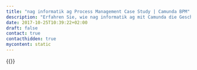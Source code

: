 ```yaml
---
title: "nag informatik ag Process Management Case Study | Camunda BPM"
description: "Erfahren Sie, wie nag informatik ag mit Camunda die Geschäftsprozessautomatisierung organisiert und die Effizienz im Unternehmen gesteigert hat. Camunda ist der Marktführer für Workflow-Automatisierung basierend auf Java und BPMN 2.0."
date: 2017-10-25T10:39:22+02:00
draft: false
contact: true
contacthidden: true
mycontent: static
---
```

{{<case-study-single
company="nag informatik ag"
companydescription="Die nag informatik ag ist ein Beratungs- und IT-Unternehmen mit Sitz in Basel, Schweiz. Wir konzentrieren uns auf Beratungs- und Softwareentwicklungsaktivitäten im Finanz- und Versicherungssektor. Wir haben viele zertifizierte Requirements Engineers, Business Analysten und Java-Entwickler und unsere Dienstleistungen zielen auf die Erfüllung der individuellen Anforderungen unserer Kunden ab."
customerquote=""
teaser=""
usecase=""
videolink=""
logo="//images.ctfassets.net/vpidbgnakfvf/7j0Trq6GCEblbfmmOK5dYa/3995bfec0c432f90b3b348f2476bc3cf/nag_informatik_ag_logo.jpeg"
pdf=""
thumbnail="">}}